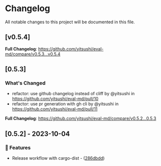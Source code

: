 # Changelog

All notable changes to this project will be documented in this file.

<!-- changes -->

## [v0.5.4]

**Full Changelog**: https://github.com/yitsushi/eval-md/compare/v0.5.3...v0.5.4

## [0.5.3]

### What's Changed
* refactor: use github changelog instead of cliff by @yitsushi in https://github.com/yitsushi/eval-md/pull/10
* refactor: use pr generation with gh cli by @yitsushi in https://github.com/yitsushi/eval-md/pull/11


**Full Changelog**: https://github.com/yitsushi/eval-md/compare/v0.5.2...0.5.3

## [0.5.2] - 2023-10-04

### 📇 Features

- Release workflow with cargo-dist - ([286dbdd](https://github.com/yitsushi/eval-md/commit/286dbdda0c03bc4b4a10f631cd2e3ea652c352e4))

<!-- generated by git-cliff -->
